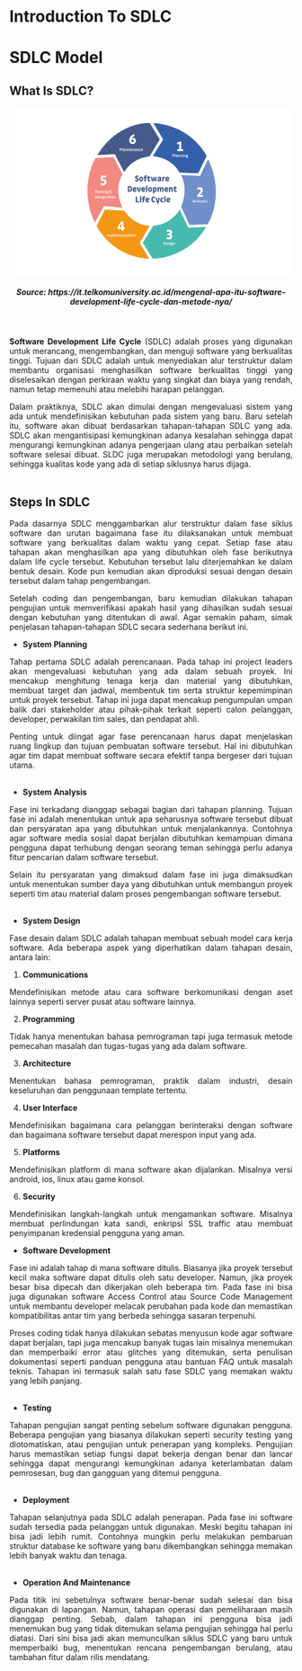 # Introduction To SDLC
# SDLC Model
## What Is SDLC?
<p align="center">
<img height="300rm" align="center" src="https://github.com/Ouroboros-Tech/modul-pembelajaran/blob/main/image/SDLC.png"> <h5 align="center">Source: https://it.telkomuniversity.ac.id/mengenal-apa-itu-software-development-life-cycle-dan-metode-nya/</h5><br>

<p align="justify">
<strong>Software Development Life Cycle</strong> (SDLC) adalah proses yang digunakan untuk merancang, mengembangkan, dan menguji software yang berkualitas tinggi. Tujuan dari SDLC adalah untuk menyediakan alur terstruktur dalam membantu organisasi menghasilkan software berkualitas tinggi yang diselesaikan dengan perkiraan waktu yang singkat dan biaya yang rendah, namun tetap memenuhi atau melebihi harapan pelanggan.<br>

<p align="justify">
Dalam praktiknya, SDLC akan dimulai dengan mengevaluasi sistem yang ada untuk mendefinisikan kebutuhan pada sistem yang baru. Baru setelah itu, software akan dibuat berdasarkan tahapan-tahapan SDLC yang ada. SDLC akan mengantisipasi kemungkinan adanya kesalahan sehingga dapat mengurangi kemungkinan adanya pengerjaan ulang atau perbaikan setelah software selesai dibuat. SLDC juga merupakan metodologi yang berulang, sehingga kualitas kode yang ada di setiap siklusnya harus dijaga.<br><br>

## Steps In SDLC
<p align="justify">
Pada dasarnya SDLC menggambarkan alur terstruktur dalam fase siklus software dan urutan bagaimana fase itu dilaksanakan untuk membuat software yang berkualitas dalam waktu yang cepat. Setiap fase atau tahapan akan menghasilkan apa yang dibutuhkan oleh fase berikutnya dalam life cycle tersebut. Kebutuhan tersebut lalu diterjemahkan ke dalam bentuk desain. Kode pun kemudian akan diproduksi sesuai dengan desain tersebut dalam tahap pengembangan.<br>

<p align="justify">
Setelah coding dan pengembangan, baru kemudian dilakukan tahapan pengujian untuk memverifikasi apakah hasil yang dihasilkan sudah sesuai dengan kebutuhan yang ditentukan di awal. Agar semakin paham, simak penjelasan tahapan-tahapan SDLC secara sederhana berikut ini.<br>

- <strong>System Planning</strong> 
<p align="justify">
Tahap pertama SDLC adalah perencanaan. Pada tahap ini project leaders akan mengevaluasi kebutuhan yang ada dalam sebuah proyek. Ini mencakup menghitung tenaga kerja dan material yang dibutuhkan, membuat target dan jadwal, membentuk tim serta struktur kepemimpinan untuk proyek tersebut. Tahap ini juga dapat mencakup pengumpulan umpan balik dari stakeholder atau pihak-pihak terkait seperti calon pelanggan, developer, perwakilan tim sales, dan pendapat ahli.<br>

<p align="justify">
Penting untuk diingat agar fase perencanaan harus dapat menjelaskan ruang lingkup dan tujuan pembuatan software tersebut. Hal ini dibutuhkan agar tim dapat membuat software secara efektif tanpa bergeser dari tujuan utama.<br><br>

- <strong>System Analysis</strong> 
<p align="justify">
Fase ini terkadang dianggap sebagai bagian dari tahapan planning. Tujuan fase ini adalah menentukan untuk apa seharusnya software tersebut dibuat dan persyaratan apa yang dibutuhkan untuk menjalankannya. Contohnya agar software media sosial dapat berjalan dibutuhkan kemampuan dimana pengguna dapat terhubung dengan seorang teman sehingga perlu adanya fitur pencarian dalam software tersebut.<br>

<p align="justify">
Selain itu persyaratan yang dimaksud dalam fase ini juga dimaksudkan untuk menentukan sumber daya yang dibutuhkan untuk membangun proyek seperti tim atau material dalam proses pengembangan software tersebut.<br><br>

- <strong>System Design</strong> 
<p align="justify">
Fase desain dalam SDLC adalah tahapan membuat sebuah model cara kerja software. Ada beberapa aspek yang diperhatikan dalam tahapan desain, antara lain:<br>

1. <strong>Communications</strong>
<p align="justify">
Mendefinisikan metode atau cara software berkomunikasi dengan aset lainnya seperti server pusat atau software lainnya.<br>

2. <strong>Programming</strong> 
<p align="justify">
Tidak hanya menentukan bahasa pemrograman tapi juga termasuk metode pemecahan masalah dan tugas-tugas yang ada dalam software.<br>

3. <strong>Architecture</strong> 
<p align="justify">
Menentukan bahasa pemrograman, praktik dalam industri, desain keseluruhan dan penggunaan template tertentu.<br>

4. <strong>User Interface</strong> 
<p align="justify">
Mendefinisikan bagaimana cara pelanggan berinteraksi dengan software dan bagaimana software tersebut dapat merespon input yang ada.<br>

5. <strong>Platforms</strong> 
<p align="justify">
Mendefinisikan platform di mana software akan dijalankan. Misalnya versi android, ios, linux atau game konsol.<br>

6. <strong>Security</strong>
<p align="justify">
Mendefinisikan langkah-langkah untuk mengamankan software. Misalnya membuat perlindungan kata sandi, enkripsi SSL traffic atau membuat penyimpanan kredensial pengguna yang aman.<br>

- <strong>Software Development</strong> 
<p align="justify">
Fase ini adalah tahap di mana software ditulis. Biasanya jika proyek tersebut kecil maka software dapat ditulis oleh satu developer. Namun, jika proyek besar bisa dipecah dan dikerjakan oleh beberapa tim. Pada fase ini bisa juga digunakan software Access Control atau Source Code Management untuk membantu developer melacak perubahan pada kode dan memastikan kompatibilitas antar tim yang berbeda sehingga sasaran terpenuhi.<br>

<p align="justify">
Proses coding tidak hanya dilakukan sebatas menyusun kode agar software dapat berjalan, tapi juga mencakup banyak tugas lain misalnya menemukan dan memperbaiki error atau glitches yang ditemukan, serta penulisan dokumentasi seperti panduan pengguna atau bantuan FAQ untuk masalah teknis. Tahapan ini termasuk salah satu fase SDLC yang memakan waktu yang lebih panjang.<br><br>

- <strong>Testing</strong> 
<p align="justify">
Tahapan pengujian sangat penting sebelum software digunakan pengguna. Beberapa pengujian yang biasanya dilakukan seperti security testing yang diotomatiskan, atau pengujian untuk penerapan yang kompleks. Pengujian harus memastikan setiap fungsi dapat bekerja dengan benar dan lancar sehingga dapat mengurangi kemungkinan adanya keterlambatan dalam pemrosesan, bug dan gangguan yang ditemui pengguna.<br><br>

- <strong>Deployment</strong> 
<p align="justify">
Tahapan selanjutnya pada SDLC adalah penerapan. Pada fase ini software sudah tersedia pada pelanggan untuk digunakan. Meski begitu tahapan ini bisa jadi lebih rumit. Contohnya mungkin perlu melakukan pembaruan struktur database ke software yang baru dikembangkan sehingga memakan lebih banyak waktu dan tenaga.<br><br>

- <strong>Operation And Maintenance</strong> 
<p align="justify">
Pada titik ini sebetulnya software benar-benar sudah selesai dan bisa digunakan di lapangan. Namun, tahapan operasi dan pemeliharaan masih dianggap penting. Sebab, dalam tahapan ini pengguna bisa jadi menemukan bug yang tidak ditemukan selama pengujian sehingga hal perlu diatasi. Dari sini bisa jadi akan memunculkan siklus SDLC yang baru untuk memperbaiki bug, menentukan rencana pengembangan berulang, atau tambahan fitur dalam rilis mendatang.<br><br>
